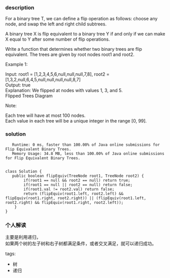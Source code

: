 ### description    
  For a binary tree T, we can define a flip operation as follows: choose any node, and swap the left and right child subtrees.  
    
  A binary tree X is flip equivalent to a binary tree Y if and only if we can make X equal to Y after some number of flip operations.  
    
  Write a function that determines whether two binary trees are flip equivalent.  The trees are given by root nodes root1 and root2.  
    
     
    
  Example 1:  
    
  Input: root1 = [1,2,3,4,5,6,null,null,null,7,8], root2 = [1,3,2,null,6,4,5,null,null,null,null,8,7]  
  Output: true  
  Explanation: We flipped at nodes with values 1, 3, and 5.  
  Flipped Trees Diagram  
     
    
  Note:  
    
  Each tree will have at most 100 nodes.  
  Each value in each tree will be a unique integer in the range [0, 99].  
### solution    
```    
   Runtime: 0 ms, faster than 100.00% of Java online submissions for Flip Equivalent Binary Trees.  
   Memory Usage: 34.8 MB, less than 100.00% of Java online submissions for Flip Equivalent Binary Trees.  
     
     
class Solution {  
   public boolean flipEquiv(TreeNode root1, TreeNode root2) {  
        if(root1 == null && root2 == null) return true;  
        if(root1 == null || root2 == null) return false;  
        if(root1.val != root2.val) return false;  
        return (flipEquiv(root1.left, root2.left) && flipEquiv(root1.right, root2.right)) || (flipEquiv(root1.left, root2.right) && flipEquiv(root1.right, root2.left));  
    }  
}  
```    
    
### 个人解读    
  主要是利用递归，  
  如果两个树的左子树和右子树都满足条件，或者交叉满足，就可以递归成功。  
    
tags:    
  -  树  
  -  递归  
